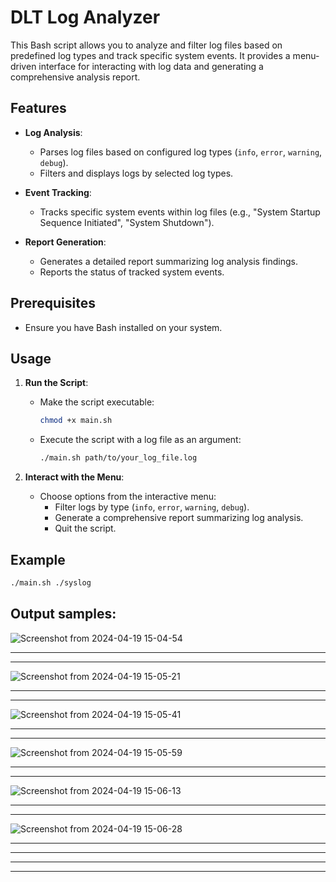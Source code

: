 # DLT Log Analyzer

This Bash script allows you to analyze and filter log files based on predefined log types and track specific system events. It provides a menu-driven interface for interacting with log data and generating a comprehensive analysis report.

## Features

- **Log Analysis**:
  - Parses log files based on configured log types (`info`, `error`, `warning`, `debug`).
  - Filters and displays logs by selected log types.

- **Event Tracking**:
  - Tracks specific system events within log files (e.g., "System Startup Sequence Initiated", "System Shutdown").

- **Report Generation**:
  - Generates a detailed report summarizing log analysis findings.
  - Reports the status of tracked system events.

## Prerequisites 
- Ensure you have Bash installed on your system.

## Usage

   
1. **Run the Script**:
   - Make the script executable:
     ```bash
     chmod +x main.sh
     ```
   - Execute the script with a log file as an argument:
     ```bash
     ./main.sh path/to/your_log_file.log
     ```

2. **Interact with the Menu**:
   - Choose options from the interactive menu:
     - Filter logs by type (`info`, `error`, `warning`, `debug`).
     - Generate a comprehensive report summarizing log analysis.
     - Quit the script.




## Example

```bash
./main.sh ./syslog
```

## Output samples:
![Screenshot from 2024-04-19 15-04-54](https://github.com/AbdelrahmanSabriAly/Embedded_Linux_Tasks_Group1/assets/137514155/3c1e8f1e-8dc6-4c9f-9a89-619dbe1cd28f)

-----------------------------------------------------------------------------------------------------------------------------------------------
-----------------------------------------------------------------------------------------------------------------------------------------------
![Screenshot from 2024-04-19 15-05-21](https://github.com/AbdelrahmanSabriAly/Embedded_Linux_Tasks_Group1/assets/137514155/0e21e235-4781-4b01-93f6-9e2cd0f41802)


-----------------------------------------------------------------------------------------------------------------------------------------------
-----------------------------------------------------------------------------------------------------------------------------------------------
![Screenshot from 2024-04-19 15-05-41](https://github.com/AbdelrahmanSabriAly/Embedded_Linux_Tasks_Group1/assets/137514155/f78d4d2b-5d6f-4b5a-9571-bcb879899bb3)


-----------------------------------------------------------------------------------------------------------------------------------------------
-----------------------------------------------------------------------------------------------------------------------------------------------
![Screenshot from 2024-04-19 15-05-59](https://github.com/AbdelrahmanSabriAly/Embedded_Linux_Tasks_Group1/assets/137514155/88d5fd4e-f9a6-4ebb-93c7-eeec9295f2f5)


-----------------------------------------------------------------------------------------------------------------------------------------------
-----------------------------------------------------------------------------------------------------------------------------------------------
![Screenshot from 2024-04-19 15-06-13](https://github.com/AbdelrahmanSabriAly/Embedded_Linux_Tasks_Group1/assets/137514155/ce76460d-bd46-4ea8-b3fb-4f46c479f4dc)

-----------------------------------------------------------------------------------------------------------------------------------------------
-----------------------------------------------------------------------------------------------------------------------------------------------
![Screenshot from 2024-04-19 15-06-28](https://github.com/AbdelrahmanSabriAly/Embedded_Linux_Tasks_Group1/assets/137514155/ef33382d-0db1-4eb9-a370-b074ded1e938)


-----------------------------------------------------------------------------------------------------------------------------------------------
-----------------------------------------------------------------------------------------------------------------------------------------------

-----------------------------------------------------------------------------------------------------------------------------------------------
-----------------------------------------------------------------------------------------------------------------------------------------------










